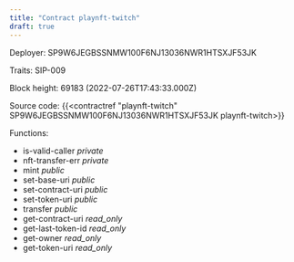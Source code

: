 ```yaml
---
title: "Contract playnft-twitch"
draft: true
---
```

Deployer: SP9W6JEGBSSNMW100F6NJ13036NWR1HTSXJF53JK

Traits:
SIP-009 



Block height: 69183 (2022-07-26T17:43:33.000Z)

Source code: {{<contractref "playnft-twitch" SP9W6JEGBSSNMW100F6NJ13036NWR1HTSXJF53JK playnft-twitch>}}

Functions:

* is-valid-caller _private_
* nft-transfer-err _private_
* mint _public_
* set-base-uri _public_
* set-contract-uri _public_
* set-token-uri _public_
* transfer _public_
* get-contract-uri _read_only_
* get-last-token-id _read_only_
* get-owner _read_only_
* get-token-uri _read_only_
